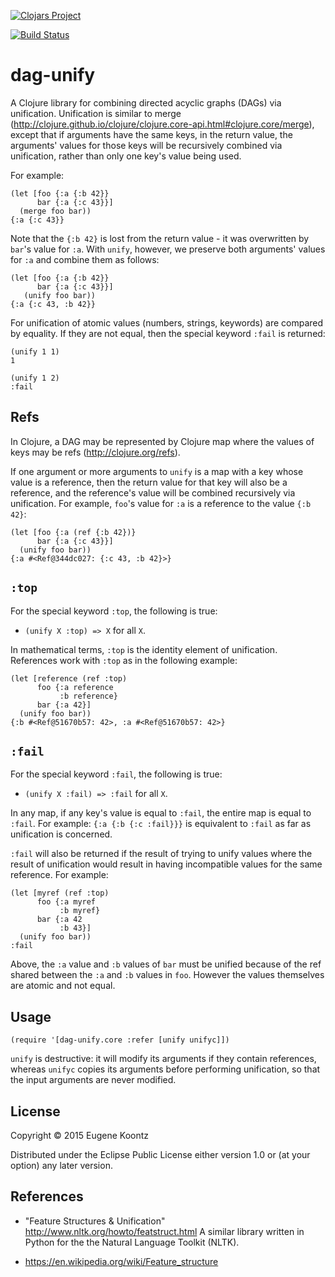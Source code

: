 [![Clojars Project](http://clojars.org/dag-unify/latest-version.svg)](http://clojars.org/dag-unify)

[![Build Status](https://secure.travis-ci.org/ekoontz/dag-unify.png?branch=master)](http://travis-ci.org/ekoontz/dag-unify)

# dag-unify

A Clojure library for combining directed acyclic graphs (DAGs) via
unification. Unification is similar to merge
(http://clojure.github.io/clojure/clojure.core-api.html#clojure.core/merge),
except that if arguments have the same keys, in the return value, the
arguments' values for those keys will be recursively combined via
unification, rather than only one key's value being used.

For example:

```
(let [foo {:a {:b 42}}
      bar {:a {:c 43}}]
  (merge foo bar))
{:a {:c 43}}
```

Note that the `{:b 42}` is lost from the return value - it was
overwritten by `bar`'s value for `:a`.  With `unify`, however, we
preserve both arguments' values for `:a` and combine them as follows:

```
(let [foo {:a {:b 42}}
      bar {:a {:c 43}}]
   (unify foo bar))
{:a {:c 43, :b 42}}
```

For unification of atomic values (numbers, strings, keywords) are
compared by equality. If they are not equal, then the special keyword
`:fail` is returned:

```
(unify 1 1)
1
```

```
(unify 1 2)
:fail
```

## Refs

In Clojure, a DAG may be represented by Clojure map where the values
of keys may be refs (http://clojure.org/refs).

If one argument or more arguments to `unify` is a map with a key whose
value is a reference, then the return value for that key will also be
a reference, and the reference's value will be combined recursively
via unification. For example, `foo`'s value for `:a` is a reference to
the value `{:b 42}`:

```
(let [foo {:a (ref {:b 42})}
      bar {:a {:c 43}}]
  (unify foo bar))
{:a #<Ref@344dc027: {:c 43, :b 42}>}
```

## `:top`

For the special keyword `:top`, the following is true:

- `(unify X :top) => X` for all `X`.

In mathematical terms, `:top` is the identity element of
unification. References work with `:top` as in the following example:

```
(let [reference (ref :top)
      foo {:a reference
           :b reference}
      bar {:a 42}]
  (unify foo bar))
{:b #<Ref@51670b57: 42>, :a #<Ref@51670b57: 42>}
```

## `:fail`

For the special keyword `:fail`, the following is true:

- `(unify X :fail) => :fail` for all `X`.

In any map, if any key's value is equal to `:fail`, the entire map is
equal to `:fail`. For example: `{:a {:b {:c :fail}}}` is equivalent to
`:fail` as far as unification is concerned.


`:fail` will also be returned if the result of trying to unify values
where the result of unification would result in having incompatible
values for the same reference. For example:

```
(let [myref (ref :top)
      foo {:a myref
           :b myref}
      bar {:a 42
           :b 43}]
  (unify foo bar))
:fail
```

Above, the `:a` value and `:b` values of `bar` must be unified because
of the ref shared between the `:a` and `:b` values in `foo`. However the
values themselves are atomic and not equal.

## Usage

```
(require '[dag-unify.core :refer [unify unifyc]])
```

`unify` is destructive: it will modify its arguments if they contain
references, whereas `unifyc` copies its arguments before performing
unification, so that the input arguments are never modified.

## License

Copyright © 2015 Eugene Koontz

Distributed under the Eclipse Public License either version 1.0 or (at
your option) any later version.

## References

- "Feature Structures & Unification" http://www.nltk.org/howto/featstruct.html
A similar library written in Python for the the Natural Language Toolkit (NLTK).

- https://en.wikipedia.org/wiki/Feature_structure
